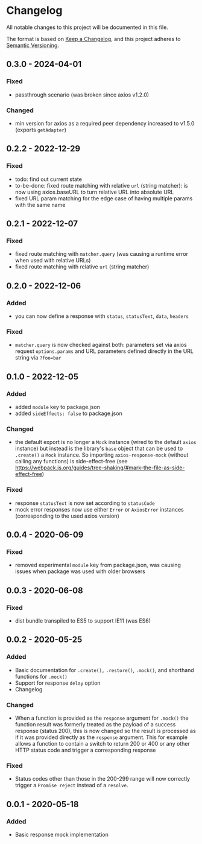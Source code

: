 # Changelog

All notable changes to this project will be documented in this file.

The format is based on [Keep a Changelog](https://keepachangelog.com/en/1.0.0/),
and this project adheres to [Semantic Versioning](https://semver.org/spec/v2.0.0.html).

## 0.3.0 - 2024-04-01

### Fixed

- passthrough scenario (was broken since axios v1.2.0)

### Changed

- min version for axios as a required peer dependency increased to v1.5.0 (exports `getAdapter`)

## 0.2.2 - 2022-12-29

### Fixed

- todo: find out current state
- to-be-done: fixed route matching with relative `url` (string matcher): is now using axios.baseURL to turn relative URL into absolute URL
- fixed URL param matching for the edge case of having multiple params with the same name

## 0.2.1 - 2022-12-07

### Fixed

- fixed route matching with `matcher.query` (was causing a runtime error when used with relative URLs)
- fixed route matching with relative `url` (string matcher)

## 0.2.0 - 2022-12-06

### Added

- you can now define a response with `status`, `statusText`, `data`, `headers`

### Fixed

- `matcher.query` is now checked against both: parameters set via axios request `options.params` and URL parameters defined directly in the URL string via `?foo=bar`

## 0.1.0 - 2022-12-05

### Added

- added `module` key to package.json
- added `sideEffects: false` to package.json

### Changed

- the default export is no longer a `Mock` instance (wired to the default `axios` instance) but instead is the library's `base` object that can be used to `.create()` a `Mock` instance. So importing `axios-response-mock` (without calling any functions) is side-effect-free (see https://webpack.js.org/guides/tree-shaking/#mark-the-file-as-side-effect-free)

### Fixed

- response `statusText` is now set according to `statusCode`
- mock error responses now use either `Error` or `AxiosError` instances (corresponding to the used axios version)

## 0.0.4 - 2020-06-09

### Fixed

- removed experimental `module` key from package.json, was causing issues when package was used with older browsers

## 0.0.3 - 2020-06-08

### Fixed

- dist bundle transpiled to ES5 to support IE11 (was ES6)

## 0.0.2 - 2020-05-25

### Added

- Basic documentation for `.create(),` `.restore()`, `.mock()`, and shorthand functions for `.mock()`
- Support for response `delay` option
- Changelog

### Changed

- When a function is provided as the `response` argument for `.mock()` the function result was formerly treated as the payload of a success response (status 200), this is now changed so the result is processed as if it was provided directly as the `response` argument. This for example allows a function to contain a switch to return 200 or 400 or any other HTTP status code and trigger a corresponding response

### Fixed

- Status codes other than those in the 200-299 range will now correctly trigger a `Promise reject` instead of a `resolve`.

## 0.0.1 - 2020-05-18

### Added

- Basic response mock implementation

